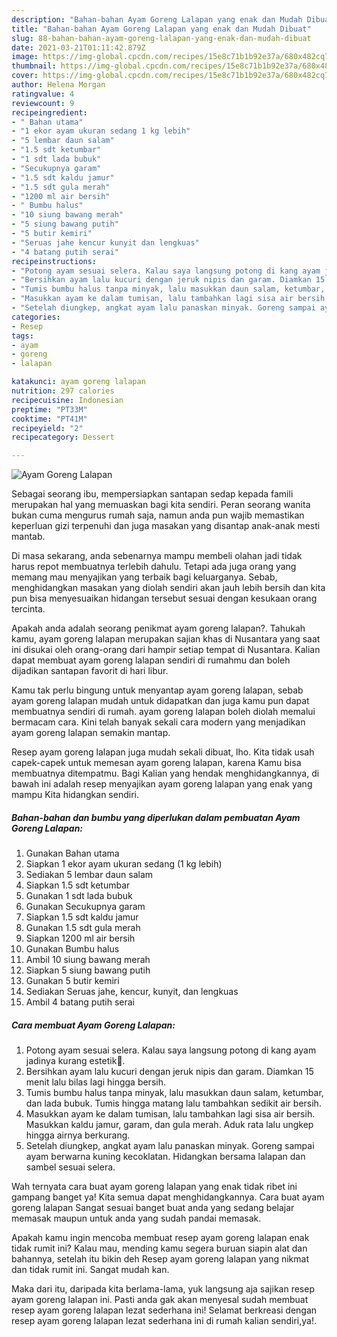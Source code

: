 ```yaml
---
description: "Bahan-bahan Ayam Goreng Lalapan yang enak dan Mudah Dibuat"
title: "Bahan-bahan Ayam Goreng Lalapan yang enak dan Mudah Dibuat"
slug: 88-bahan-bahan-ayam-goreng-lalapan-yang-enak-dan-mudah-dibuat
date: 2021-03-21T01:11:42.879Z
image: https://img-global.cpcdn.com/recipes/15e8c71b1b92e37a/680x482cq70/ayam-goreng-lalapan-foto-resep-utama.jpg
thumbnail: https://img-global.cpcdn.com/recipes/15e8c71b1b92e37a/680x482cq70/ayam-goreng-lalapan-foto-resep-utama.jpg
cover: https://img-global.cpcdn.com/recipes/15e8c71b1b92e37a/680x482cq70/ayam-goreng-lalapan-foto-resep-utama.jpg
author: Helena Morgan
ratingvalue: 4
reviewcount: 9
recipeingredient:
- " Bahan utama"
- "1 ekor ayam ukuran sedang 1 kg lebih"
- "5 lembar daun salam"
- "1.5 sdt ketumbar"
- "1 sdt lada bubuk"
- "Secukupnya garam"
- "1.5 sdt kaldu jamur"
- "1.5 sdt gula merah"
- "1200 ml air bersih"
- " Bumbu halus"
- "10 siung bawang merah"
- "5 siung bawang putih"
- "5 butir kemiri"
- "Seruas jahe kencur kunyit dan lengkuas"
- "4 batang putih serai"
recipeinstructions:
- "Potong ayam sesuai selera. Kalau saya langsung potong di kang ayam jadinya kurang estetik😬."
- "Bersihkan ayam lalu kucuri dengan jeruk nipis dan garam. Diamkan 15 menit lalu bilas lagi hingga bersih."
- "Tumis bumbu halus tanpa minyak, lalu masukkan daun salam, ketumbar, dan lada bubuk. Tumis hingga matang lalu tambahkan sedikit air bersih."
- "Masukkan ayam ke dalam tumisan, lalu tambahkan lagi sisa air bersih. Masukkan kaldu jamur, garam, dan gula merah. Aduk rata lalu ungkep hingga airnya berkurang."
- "Setelah diungkep, angkat ayam lalu panaskan minyak. Goreng sampai ayam berwarna kuning kecoklatan. Hidangkan bersama lalapan dan sambel sesuai selera."
categories:
- Resep
tags:
- ayam
- goreng
- lalapan

katakunci: ayam goreng lalapan 
nutrition: 297 calories
recipecuisine: Indonesian
preptime: "PT33M"
cooktime: "PT41M"
recipeyield: "2"
recipecategory: Dessert

---
```



![Ayam Goreng Lalapan](https://img-global.cpcdn.com/recipes/15e8c71b1b92e37a/680x482cq70/ayam-goreng-lalapan-foto-resep-utama.jpg)

Sebagai seorang ibu, mempersiapkan santapan sedap kepada famili merupakan hal yang memuaskan bagi kita sendiri. Peran seorang  wanita bukan cuma mengurus rumah saja, namun anda pun wajib memastikan keperluan gizi terpenuhi dan juga masakan yang disantap anak-anak mesti mantab.

Di masa  sekarang, anda sebenarnya mampu membeli olahan jadi tidak harus repot membuatnya terlebih dahulu. Tetapi ada juga orang yang memang mau menyajikan yang terbaik bagi keluarganya. Sebab, menghidangkan masakan yang diolah sendiri akan jauh lebih bersih dan kita pun bisa menyesuaikan hidangan tersebut sesuai dengan kesukaan orang tercinta. 



Apakah anda adalah seorang penikmat ayam goreng lalapan?. Tahukah kamu, ayam goreng lalapan merupakan sajian khas di Nusantara yang saat ini disukai oleh orang-orang dari hampir setiap tempat di Nusantara. Kalian dapat membuat ayam goreng lalapan sendiri di rumahmu dan boleh dijadikan santapan favorit di hari libur.

Kamu tak perlu bingung untuk menyantap ayam goreng lalapan, sebab ayam goreng lalapan mudah untuk didapatkan dan juga kamu pun dapat membuatnya sendiri di rumah. ayam goreng lalapan boleh diolah memalui bermacam cara. Kini telah banyak sekali cara modern yang menjadikan ayam goreng lalapan semakin mantap.

Resep ayam goreng lalapan juga mudah sekali dibuat, lho. Kita tidak usah capek-capek untuk memesan ayam goreng lalapan, karena Kamu bisa membuatnya ditempatmu. Bagi Kalian yang hendak menghidangkannya, di bawah ini adalah resep menyajikan ayam goreng lalapan yang enak yang mampu Kita hidangkan sendiri.

<!--inarticleads1-->

##### Bahan-bahan dan bumbu yang diperlukan dalam pembuatan Ayam Goreng Lalapan:

1. Gunakan  Bahan utama
1. Siapkan 1 ekor ayam ukuran sedang (1 kg lebih)
1. Sediakan 5 lembar daun salam
1. Siapkan 1.5 sdt ketumbar
1. Gunakan 1 sdt lada bubuk
1. Gunakan Secukupnya garam
1. Siapkan 1.5 sdt kaldu jamur
1. Gunakan 1.5 sdt gula merah
1. Siapkan 1200 ml air bersih
1. Gunakan  Bumbu halus
1. Ambil 10 siung bawang merah
1. Siapkan 5 siung bawang putih
1. Gunakan 5 butir kemiri
1. Sediakan Seruas jahe, kencur, kunyit, dan lengkuas
1. Ambil 4 batang putih serai




<!--inarticleads2-->

##### Cara membuat Ayam Goreng Lalapan:

1. Potong ayam sesuai selera. Kalau saya langsung potong di kang ayam jadinya kurang estetik😬.
1. Bersihkan ayam lalu kucuri dengan jeruk nipis dan garam. Diamkan 15 menit lalu bilas lagi hingga bersih.
1. Tumis bumbu halus tanpa minyak, lalu masukkan daun salam, ketumbar, dan lada bubuk. Tumis hingga matang lalu tambahkan sedikit air bersih.
1. Masukkan ayam ke dalam tumisan, lalu tambahkan lagi sisa air bersih. Masukkan kaldu jamur, garam, dan gula merah. Aduk rata lalu ungkep hingga airnya berkurang.
1. Setelah diungkep, angkat ayam lalu panaskan minyak. Goreng sampai ayam berwarna kuning kecoklatan. Hidangkan bersama lalapan dan sambel sesuai selera.




Wah ternyata cara buat ayam goreng lalapan yang enak tidak ribet ini gampang banget ya! Kita semua dapat menghidangkannya. Cara buat ayam goreng lalapan Sangat sesuai banget buat anda yang sedang belajar memasak maupun untuk anda yang sudah pandai memasak.

Apakah kamu ingin mencoba membuat resep ayam goreng lalapan enak tidak rumit ini? Kalau mau, mending kamu segera buruan siapin alat dan bahannya, setelah itu bikin deh Resep ayam goreng lalapan yang nikmat dan tidak rumit ini. Sangat mudah kan. 

Maka dari itu, daripada kita berlama-lama, yuk langsung aja sajikan resep ayam goreng lalapan ini. Pasti anda gak akan menyesal sudah membuat resep ayam goreng lalapan lezat sederhana ini! Selamat berkreasi dengan resep ayam goreng lalapan lezat sederhana ini di rumah kalian sendiri,ya!.

